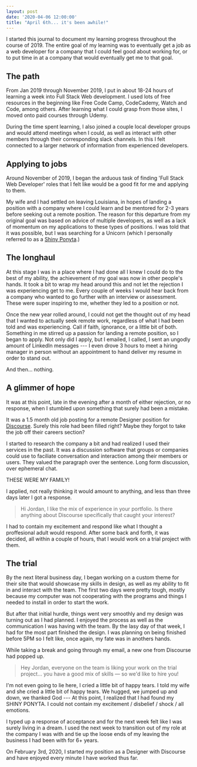 ```yaml
---
layout: post
date: '2020-04-06 12:00:00'
title: "April 6th... it's been awhile!"
---
```

I started this journal to document my learning progress throughout the course of 2019. The entire goal of my learning was to eventually get a job as a web developer for a company that I could feel good about working for, or to put time in at a company that would eventually get me to that goal. 
<!--more-->
## The path
From Jan 2019 through November 2019, I put in about 18-24 hours of learning a week into Full Stack Web development. I used lots of free resources in the beginning like Free Code Camp, CodeCademy, Watch and Code, among others. After learning what I could grasp from those sites, I moved onto paid courses through Udemy.

During the time spent learning, I also joined a couple local developer groups and would attend meetings when I could, as well as interact with other members through their corresponding slack channels. In this I felt connected to a larger network of information from experienced developers.

## Applying to jobs
Around November of 2019, I began the arduous task of finding 'Full Stack Web Developer' roles that I felt like would be a good fit for me and applying to them.

My wife and I had settled on leaving Louisiana, in hopes of landing a position with a company where I could learn and be mentored for 2-3 years before seeking out a remote position. The reason for this departure from my original goal was based on advice of multiple developers, as well as a lack of momentum on my applications to these types of positions. I was told that it was possible, but I was searching for a Unicorn (which I personally referred to as a [Shiny Ponyta](https://www.youtube.com/watch?v=BuJsqERhgeU&feature=emb_title).)

## The longhaul
At this stage I was in a place where I had done all I knew I could do to the best of my ability, the achievement of my goal was now in other people's hands. It took a bit to wrap my head around this and not let the rejection I was experiencing get to me. Every couple of weeks I would hear back from a company who wanted to go further with an interview or assessment. These were super inspiring to me, whether they led to a position or not.

Once the new year rolled around, I could not get the thought out of my head that I wanted to actually seek remote work, regardless of what I had been told and was experiencing. Call if faith, ignorance, or a little bit of both. Something in me stirred up a passion for landing a remote position, so I began to apply. Not only did I apply, but I emailed, I called, I sent an ungodly amount of LinkedIn messages --- I even drove 3 hours to meet a hiring manager in person without an appointment to hand deliver my resume in order to stand out.

And then... nothing.

## A glimmer of hope

It was at this point, late in the evening after a month of either rejection, or no response, when I stumbled upon something that surely had been a mistake. 

It was a 1.5 month old job posting for a remote Designer position for [Discourse](https://www.discourse.org). Surely this role had been filled right? Maybe they forgot to take the job off their careers section? 

I started to research the company a bit and had realized I used their services in the past. It was a discussion software that groups or companies could use to faciliate conversation and interaction among their members or users. They valued the paragraph over the sentence. Long form discussion, over ephemeral chat. 

THESE WERE MY FAMILY!

I applied, not really thinking it would amount to anything, and less than three days later I got a response.

> Hi Jordan, I like the mix of experience in your portfolio. Is there anything about Discourse specifically that caught your interest?

I had to contain my excitement and respond like what I thought a proffesional adult would respond. After some back and forth, it was decided, all within a couple of hours, that I would work on a trial project with them.

## The trial
By the next literal business day, I began working on a custom theme for their site that would showcase my skills in design, as well as my ability to fit in and interact with the team. The first two days were pretty tough, mostly because my computer was not cooperating with the programs and things I needed to install in order to start the work. 

But after that initial hurdle, things went very smoothly and my design was turning out as I had planned. I enjoyed the process as well as the communication I was having with the team. By the lasy day of that week, I had for the most part finished the design. I was planning on being finished before 5PM so I felt like, once again, my fate was in anothers hands.

While taking a break and going through my email, a new one from Discourse had popped up.

>Hey Jordan, everyone on the team is liking your work on the trial project... you have a good mix of skills — so we'd like to hire you!

I'm not even going to lie here, I cried a little bit of happy tears. I told my wife and she cried a little bit of happy tears. We hugged, we jumped up and down, we thanked God --- At this point, I realized that I had found my SHINY PONYTA. I could not contain my excitement / disbelief / shock / all emotions.

I typed up a response of acceptance and for the next week felt like I was surely living in a dream. I used the next week to transition out of my role at the company I was with and tie up the loose ends of my leaving the business I had been with for 6+ years.

On February 3rd, 2020, I started my position as a Designer with Discourse and have enjoyed every minute I have worked thus far.
